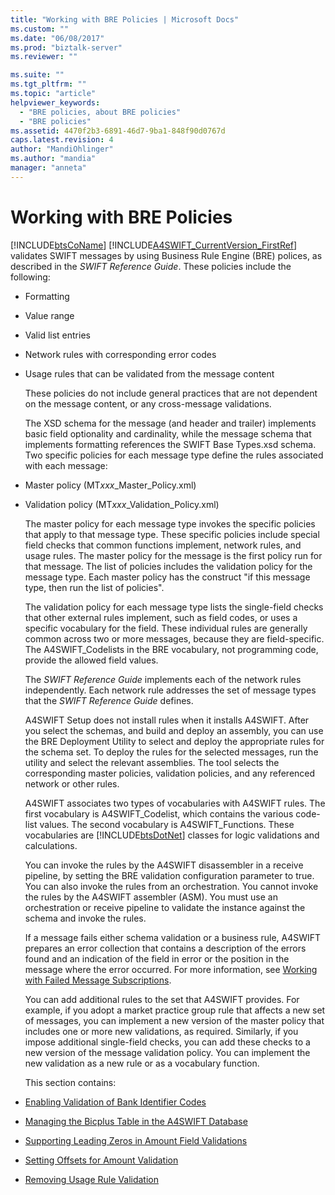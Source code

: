 ```yaml
---
title: "Working with BRE Policies | Microsoft Docs"
ms.custom: ""
ms.date: "06/08/2017"
ms.prod: "biztalk-server"
ms.reviewer: ""

ms.suite: ""
ms.tgt_pltfrm: ""
ms.topic: "article"
helpviewer_keywords: 
  - "BRE policies, about BRE policies"
  - "BRE policies"
ms.assetid: 4470f2b3-6891-46d7-9ba1-848f90d0767d
caps.latest.revision: 4
author: "MandiOhlinger"
ms.author: "mandia"
manager: "anneta"
---
```

# Working with BRE Policies
[!INCLUDE[btsCoName](../../includes/btsconame-md.md)] [!INCLUDE[A4SWIFT_CurrentVersion_FirstRef](../../includes/a4swift-currentversion-firstref-md.md)] validates SWIFT messages by using Business Rule Engine (BRE) polices, as described in the *SWIFT Reference Guide*. These policies include the following:  

- Formatting  

- Value range  

- Valid list entries  

- Network rules with corresponding error codes  

- Usage rules that can be validated from the message content  

  These policies do not include general practices that are not dependent on the message content, or any cross-message validations.  

  The XSD schema for the message (and header and trailer) implements basic field optionality and cardinality, while the message schema that implements formatting references the SWIFT Base Types.xsd schema. Two specific policies for each message type define the rules associated with each message:  

- Master policy (MT*xxx*_Master_Policy.xml)  

- Validation policy (MT*xxx*_Validation_Policy.xml)  

  The master policy for each message type invokes the specific policies that apply to that message type. These specific policies include special field checks that common functions implement, network rules, and usage rules. The master policy for the message is the first policy run for that message. The list of policies includes the validation policy for the message type. Each master policy has the construct "if this message type, then run the list of policies".  

  The validation policy for each message type lists the single-field checks that other external rules implement, such as field codes, or uses a specific vocabulary for the field. These individual rules are generally common across two or more messages, because they are field-specific. The A4SWIFT_Codelists in the BRE vocabulary, not programming code, provide the allowed field values.  

  The *SWIFT Reference Guide* implements each of the network rules independently. Each network rule addresses the set of message types that the *SWIFT Reference Guide* defines.  

  A4SWIFT Setup does not install rules when it installs A4SWIFT. After you select the schemas, and build and deploy an assembly, you can use the BRE Deployment Utility to select and deploy the appropriate rules for the schema set. To deploy the rules for the selected messages, run the utility and select the relevant assemblies. The tool selects the corresponding master policies, validation policies, and any referenced network or other rules.  

  A4SWIFT associates two types of vocabularies with A4SWIFT rules. The first vocabulary is A4SWIFT_Codelist, which contains the various code-list values. The second vocabulary is A4SWIFT_Functions. These vocabularies are [!INCLUDE[btsDotNet](../../includes/btsdotnet-md.md)] classes for logic validations and calculations.  

  You can invoke the rules by the A4SWIFT disassembler in a receive pipeline, by setting the BRE validation configuration parameter to true. You can also invoke the rules from an orchestration. You cannot invoke the rules by the A4SWIFT assembler (ASM). You must use an orchestration or receive pipeline to validate the instance against the schema and invoke the rules.  

  If a message fails either schema validation or a business rule, A4SWIFT prepares an error collection that contains a description of the errors found and an indication of the field in error or the position in the message where the error occurred. For more information, see [Working with Failed Message Subscriptions](../../adapters-and-accelerators/accelerator-swift/working-with-failed-message-subscriptions.md).  

  You can add additional rules to the set that A4SWIFT provides. For example, if you adopt a market practice group rule that affects a new set of messages, you can implement a new version of the master policy that includes one or more new validations, as required. Similarly, if you impose additional single-field checks, you can add these checks to a new version of the message validation policy. You can implement the new validation as a new rule or as a vocabulary function.  

  This section contains:  

- [Enabling Validation of Bank Identifier Codes](../../adapters-and-accelerators/accelerator-swift/enabling-validation-of-bank-identifier-codes.md)  

- [Managing the Bicplus Table in the A4SWIFT Database](../../adapters-and-accelerators/accelerator-swift/managing-the-bicplus-table-in-the-a4swift-database.md)  

- [Supporting Leading Zeros in Amount Field Validations](../../adapters-and-accelerators/accelerator-swift/supporting-leading-zeros-in-amount-field-validations.md)  

- [Setting Offsets for Amount Validation](../../adapters-and-accelerators/accelerator-swift/setting-offsets-for-amount-validation.md)  

- [Removing Usage Rule Validation](../../adapters-and-accelerators/accelerator-swift/removing-usage-rule-validation.md)
